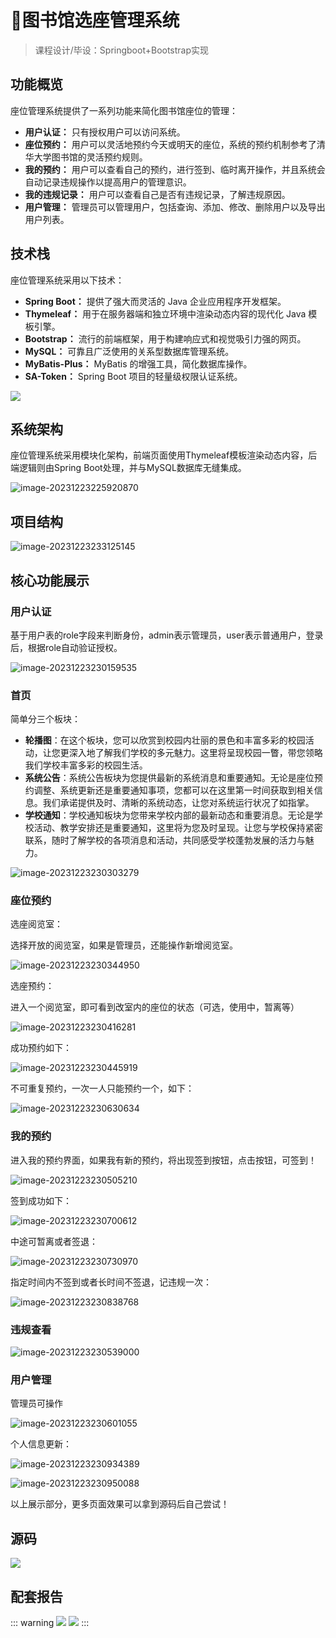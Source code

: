# 🏫图书馆选座管理系统

<MyGlobalComponent />

> 课程设计/毕设：Springboot+Bootstrap实现



## 功能概览

座位管理系统提供了一系列功能来简化图书馆座位的管理：

- **用户认证：** 只有授权用户可以访问系统。
- **座位预约：** 用户可以灵活地预约今天或明天的座位，系统的预约机制参考了清华大学图书馆的灵活预约规则。
- **我的预约：** 用户可以查看自己的预约，进行签到、临时离开操作，并且系统会自动记录违规操作以提高用户的管理意识。
- **我的违规记录：** 用户可以查看自己是否有违规记录，了解违规原因。
- **用户管理：** 管理员可以管理用户，包括查询、添加、修改、删除用户以及导出用户列表。



## 技术栈

座位管理系统采用以下技术：

- **Spring Boot：** 提供了强大而灵活的 Java 企业应用程序开发框架。
- **Thymeleaf：** 用于在服务器端和独立环境中渲染动态内容的现代化 Java 模板引擎。
- **Bootstrap：** 流行的前端框架，用于构建响应式和视觉吸引力强的网页。
- **MySQL：** 可靠且广泛使用的关系型数据库管理系统。
- **MyBatis-Plus：** MyBatis 的增强工具，简化数据库操作。
- **SA-Token：** Spring Boot 项目的轻量级权限认证系统。

![](http://cdn.qiniu.liyansheng.top/typora/b50eb7f070464a28b6b6bf3dcc7136bf.jpeg)

## 系统架构

座位管理系统采用模块化架构，前端页面使用Thymeleaf模板渲染动态内容，后端逻辑则由Spring Boot处理，并与MySQL数据库无缝集成。

![image-20231223225920870](http://cdn.qiniu.liyansheng.top/typora/image-20231223225920870.png)

## 项目结构

![image-20231223233125145](http://cdn.qiniu.liyansheng.top/typora/image-20231223233125145.png)

## 核心功能展示

### 用户认证

基于用户表的role字段来判断身份，admin表示管理员，user表示普通用户，登录后，根据role自动验证授权。

![image-20231223230159535](http://cdn.qiniu.liyansheng.top/typora/image-20231223230159535.png)

### 首页

简单分三个板块：

- **轮播图**：在这个板块，您可以欣赏到校园内壮丽的景色和丰富多彩的校园活动，让您更深入地了解我们学校的多元魅力。这里将呈现校园一瞥，带您领略我们学校丰富多彩的校园生活。
- **系统公告**：系统公告板块为您提供最新的系统消息和重要通知。无论是座位预约调整、系统更新还是重要通知事项，您都可以在这里第一时间获取到相关信息。我们承诺提供及时、清晰的系统动态，让您对系统运行状况了如指掌。
- **学校通知**：学校通知板块为您带来学校内部的最新动态和重要消息。无论是学校活动、教学安排还是重要通知，这里将为您及时呈现。让您与学校保持紧密联系，随时了解学校的各项消息和活动，共同感受学校蓬勃发展的活力与魅力。

![image-20231223230303279](http://cdn.qiniu.liyansheng.top/typora/image-20231223230303279.png)

### 座位预约

选座阅览室：

选择开放的阅览室，如果是管理员，还能操作新增阅览室。

![image-20231223230344950](http://cdn.qiniu.liyansheng.top/typora/image-20231223230344950.png)

选座预约：

进入一个阅览室，即可看到改室内的座位的状态（可选，使用中，暂离等）

![image-20231223230416281](http://cdn.qiniu.liyansheng.top/typora/image-20231223230416281.png)

成功预约如下：

![image-20231223230445919](http://cdn.qiniu.liyansheng.top/typora/image-20231223230445919.png)

不可重复预约，一次一人只能预约一个，如下：

![image-20231223230630634](http://cdn.qiniu.liyansheng.top/typora/image-20231223230630634.png)

### 我的预约

进入我的预约界面，如果我有新的预约，将出现签到按钮，点击按钮，可签到！

![image-20231223230505210](http://cdn.qiniu.liyansheng.top/typora/image-20231223230505210.png)

签到成功如下：

![image-20231223230700612](http://cdn.qiniu.liyansheng.top/typora/image-20231223230700612.png)

中途可暂离或者签退：

![image-20231223230730970](http://cdn.qiniu.liyansheng.top/typora/image-20231223230730970.png)

指定时间内不签到或者长时间不签退，记违规一次：

![image-20231223230838768](http://cdn.qiniu.liyansheng.top/typora/image-20231223230838768.png)

### 违规查看

![image-20231223230539000](http://cdn.qiniu.liyansheng.top/typora/image-20231223230539000.png)

### 用户管理

管理员可操作

![image-20231223230601055](http://cdn.qiniu.liyansheng.top/typora/image-20231223230601055.png)

个人信息更新：

![image-20231223230934389](http://cdn.qiniu.liyansheng.top/typora/image-20231223230934389.png)

![image-20231223230950088](http://cdn.qiniu.liyansheng.top/typora/image-20231223230950088.png)

以上展示部分，更多页面效果可以拿到源码后自己尝试！
## 源码

![](http://cdn.qiniu.liyansheng.top/img/Snipaste_2024-06-14_23-38-53.png)

## 配套报告

::: warning
![](http://cdn.qiniu.liyansheng.top/img/报告预ere览图.jpg)
![](http://cdn.qiniu.liyansheng.top/img/Snipaste_2024-06-14_23-33-19.png)
:::



